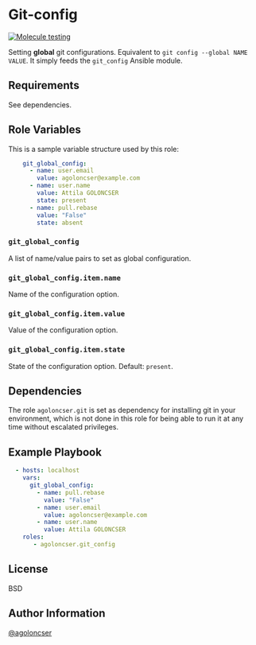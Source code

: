 # Git-config

[![Molecule testing](https://github.com/agoloncser/ansible-role-git-config/actions/workflows/ci.yml/badge.svg)](https://github.com/agoloncser/ansible-role-git-config/actions/workflows/ci.yml)

Setting **global** git configurations. Equivalent to `git config
--global NAME VALUE`. It simply feeds the `git_config` Ansible module.

## Requirements

See dependencies.

## Role Variables

This is a sample variable structure used by this role:

```yaml
    git_global_config:
      - name: user.email
        value: agoloncser@example.com
      - name: user.name
        value: Attila GOLONCSER
        state: present
      - name: pull.rebase
        value: "False"
        state: absent
```

### `git_global_config`

A list of name/value pairs to set as global configuration.

### `git_global_config.item.name`

Name of the configuration option.

### `git_global_config.item.value`

Value of the configuration option.

### `git_global_config.item.state`

State of the configuration option. Default: `present`.

## Dependencies

The role `agoloncser.git` is set as dependency for installing git in
your environment, which is not done in this role for being able to run
it at any time without escalated privileges.

## Example Playbook

```yaml
  - hosts: localhost
    vars:
      git_global_config:
        - name: pull.rebase
          value: "False"
        - name: user.email
          value: agoloncser@example.com
        - name: user.name
          value: Attila GOLONCSER
    roles:
       - agoloncser.git_config
```

## License

BSD

## Author Information

[@agoloncser](https://github.com/agoloncser)
